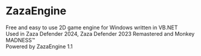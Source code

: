 # ZazaEngine 
Free and easy to use 2D game engine for Windows written in VB.NET</br>
Used in Zaza Defender 2024, Zaza Defender 2023 Remastered and Monkey MADNESS™</br>
Powered by ZazaEngine 1.1
